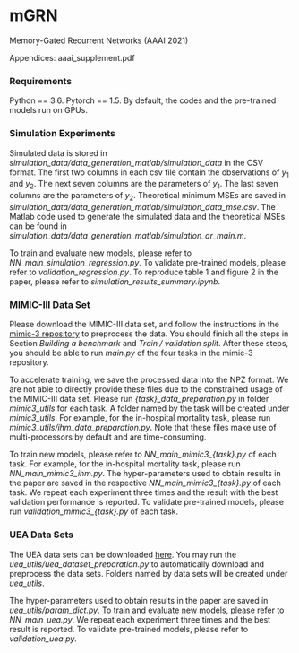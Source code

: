 # mGRN
Memory-Gated Recurrent Networks (AAAI 2021)

Appendices: aaai_supplement.pdf

### Requirements
Python == 3.6. Pytorch == 1.5. By default, the codes and the pre-trained models run on GPUs. 

### Simulation Experiments
Simulated data is stored in *simulation_data/data_generation_matlab/simulation_data* in the CSV format. The first two columns in each csv file contain the observations of $y_1$ and $y_2$. The next seven columns are the parameters of $y_1$. The last seven columns are the parameters of $y_2$. Theoretical minimum MSEs are saved in *simulation\_data/data\_generation\_matlab/simulation\_data\_mse.csv*. The Matlab code used to generate the simulated data and the theoretical MSEs can be found in 
 *simulation\_data/data\_generation\_matlab/simulation\_ar\_main.m*. 
 
To train and evaluate new models, please refer to *NN\_main\_simulation\_regression.py*. To validate pre-trained models, please refer to *validation\_regression.py*. To reproduce table 1 and figure 2 in the paper, please refer to *simulation\_results\_summary.ipynb*. 

### MIMIC-III Data Set
Please download the MIMIC-III data set, and follow the instructions in the [mimic-3 repository](https://github.com/YerevaNN/mimic3-benchmarks) to preprocess the data. You should finish all the steps in Section *Building a benchmark* and *Train / validation split*. After these steps, you should be able to run *main.py* of the four tasks in the mimic-3 repository.

To accelerate training, we save the processed data into the NPZ format. We are not able to directly provide these files due to the constrained usage of the MIMIC-III data set. Please run *{task}_data_preparation.py* in folder *mimic3\_utils* for each task. A folder named by the task will be created under *mimic3\_utils*. For example, for the in-hospital mortality task, please run *mimic3\_utils/ihm\_data\_preparation.py*. Note that these files make use of multi-processors by default and are time-consuming. 

To train new models, please refer to *NN\_main\_mimic3_{task}.py* of each task. For example, for the in-hospital mortality task, please run *NN\_main\_mimic3\_ihm.py*. The hyper-parameters used to obtain results in the paper are saved in the respective *NN\_main\_mimic3\_\{task\}.py* of each task. We repeat each experiment three times and the result with the best validation performance is reported. To validate pre-trained models, please run *validation\_mimic3\_{task}.py* of each task.

### UEA Data Sets
The UEA data sets can be downloaded [here](http://www.timeseriesclassification.com/dataset.php). You may run the *uea\_utils/uea\_dataset\_preparation.py* to automatically download and preprocess the data sets. Folders named by data sets will be created under *uea\_utils*.

The hyper-parameters used to obtain results in the paper are saved in *uea\_utils/param\_dict.py*.
To train and evaluate new models, please refer to *NN\_main\_uea.py*.  We repeat each experiment three times and the best result is reported. To validate pre-trained models, please refer to *validation\_uea.py*.
